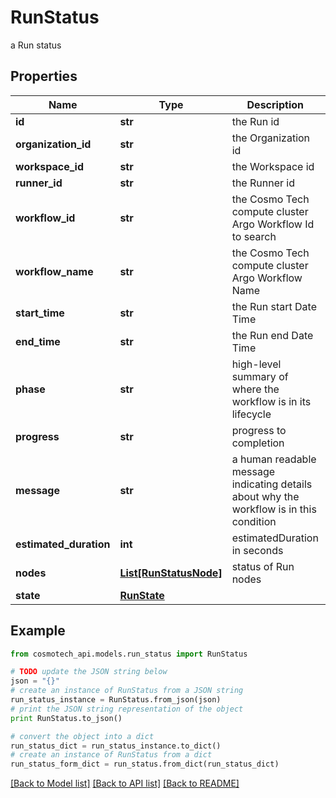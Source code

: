# RunStatus

a Run status

## Properties

Name | Type | Description | Notes
------------ | ------------- | ------------- | -------------
**id** | **str** | the Run id | [optional] 
**organization_id** | **str** | the Organization id | [optional] 
**workspace_id** | **str** | the Workspace id | [optional] 
**runner_id** | **str** | the Runner id | [optional] 
**workflow_id** | **str** | the Cosmo Tech compute cluster Argo Workflow Id to search | [optional] 
**workflow_name** | **str** | the Cosmo Tech compute cluster Argo Workflow Name | [optional] 
**start_time** | **str** | the Run start Date Time | [optional] 
**end_time** | **str** | the Run end Date Time | [optional] 
**phase** | **str** | high-level summary of where the workflow is in its lifecycle | [optional] 
**progress** | **str** | progress to completion | [optional] 
**message** | **str** | a  human readable message indicating details about why the workflow is in this condition | [optional] 
**estimated_duration** | **int** | estimatedDuration in seconds | [optional] 
**nodes** | [**List[RunStatusNode]**](RunStatusNode.md) | status of Run nodes | [optional] 
**state** | [**RunState**](RunState.md) |  | [optional] 

## Example

```python
from cosmotech_api.models.run_status import RunStatus

# TODO update the JSON string below
json = "{}"
# create an instance of RunStatus from a JSON string
run_status_instance = RunStatus.from_json(json)
# print the JSON string representation of the object
print RunStatus.to_json()

# convert the object into a dict
run_status_dict = run_status_instance.to_dict()
# create an instance of RunStatus from a dict
run_status_form_dict = run_status.from_dict(run_status_dict)
```
[[Back to Model list]](../README.md#documentation-for-models) [[Back to API list]](../README.md#documentation-for-api-endpoints) [[Back to README]](../README.md)


